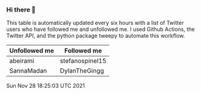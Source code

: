 ### Hi there 👋

This table is automatically updated every six hours with a list of Twitter users who have followed me and unfollowed me. I used Github Actions, the Twitter API, and the python package tweepy to automate this workflow.

| Unfollowed me |  Followed me |
| --- | --- |
|abeirami|stefanospinel15|
|SannaMadan|DylanTheGingg|
Sun Nov 28 18:25:03 UTC 2021
